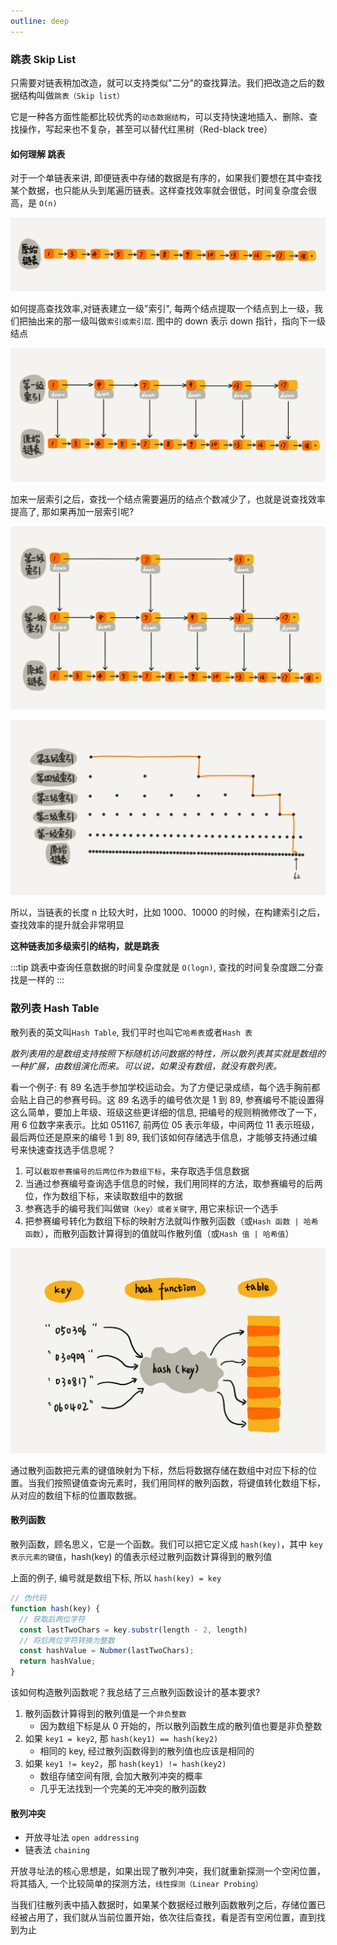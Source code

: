 ```yaml
---
outline: deep
---
```


### 跳表 Skip List

只需要对链表稍加改造，就可以支持类似"二分"的查找算法。我们把改造之后的数据结构叫做`跳表（Skip list）`

它是一种各方面性能都比较优秀的`动态数据结构`，可以支持快速地插入、删除、查找操作，写起来也不复杂，甚至可以替代红黑树（Red-black tree）

#### 如何理解 跳表

对于一个单链表来讲, 即便链表中存储的数据是有序的，如果我们要想在其中查找某个数据，也只能从头到尾遍历链表。这样查找效率就会很低，时间复杂度会很高，是 `O(n)`

![](img/跳表_单链表.webp)

如何提高查找效率,对链表建立一级"索引", 每两个结点提取一个结点到上一级，我们把抽出来的那一级叫做`索引或索引层`. 图中的 down 表示 down 指针，指向下一级结点

![](img/first_index.webp)

加来一层索引之后，查找一个结点需要遍历的结点个数减少了，也就是说查找效率提高了, 那如果再加一层索引呢?

![](img/second_index.webp)

![](img/mul_index.webp)

所以，当链表的长度 n 比较大时，比如 1000、10000 的时候，在构建索引之后，查找效率的提升就会非常明显

**这种链表加多级索引的结构，就是跳表**

:::tip
跳表中查询任意数据的时间复杂度就是 `O(logn)`, 查找的时间复杂度跟二分查找是一样的
:::

### 散列表 Hash Table

散列表的英文叫`Hash Table`, 我们平时也叫它`哈希表`或者`Hash 表`

_散列表用的是数组支持按照下标随机访问数据的特性，所以散列表其实就是数组的一种扩展，由数组演化而来。可以说，如果没有数组，就没有散列表。_

看一个例子: 有 89 名选手参加学校运动会。为了方便记录成绩，每个选手胸前都会贴上自己的参赛号码。这 89 名选手的编号依次是 1 到 89, 参赛编号不能设置得这么简单，要加上年级、班级这些更详细的信息, 把编号的规则稍微修改了一下，用 6 位数字来表示。比如 051167, 前两位 05 表示年级，中间两位 11 表示班级，最后两位还是原来的编号 1 到 89, 我们该如何存储选手信息，才能够支持通过编号来快速查找选手信息呢？

1. 可以`截取参赛编号的后两位作为数组下标`，来存取选手信息数据
2. 当通过参赛编号查询选手信息的时候，我们用同样的方法，取参赛编号的后两位，作为数组下标，来读取数组中的数据
3. 参赛选手的编号我们叫做`键（key）或者关键字`, 用它来标识一个选手
4. 把参赛编号转化为数组下标的映射方法就叫作散列函数（或`Hash 函数 | 哈希函数`），而散列函数计算得到的值就叫作散列值（或`Hash 值 | 哈希值`）

![](img/hashtable.webp)

通过散列函数把元素的键值映射为下标，然后将数据存储在数组中对应下标的位置。当我们按照键值查询元素时，我们用同样的散列函数，将键值转化数组下标，从对应的数组下标的位置取数据。

#### 散列函数

散列函数，顾名思义，它是一个函数。我们可以把它定义成 `hash(key)`，其中 `key 表示元素的键值`，hash(key) 的值表示经过散列函数计算得到的散列值

上面的例子, 编号就是数组下标, 所以 `hash(key) = key`

```js
// 伪代码
function hash(key) {
  // 获取后两位字符
  const lastTwoChars = key.substr(length - 2, length)
  // 将后两位字符转换为整数
  const hashValue = Nubmer(lastTwoChars);
  return hashValue;
}
```

该如何构造散列函数呢？我总结了三点散列函数设计的基本要求?

1. 散列函数计算得到的散列值是一个`非负整数`
   - 因为数组下标是从 0 开始的，所以散列函数生成的散列值也要是非负整数
2. 如果 `key1 = key2`, 那 `hash(key1) == hash(key2)`
   - 相同的 key, 经过散列函数得到的散列值也应该是相同的
3. 如果 `key1 != key2`，那 `hash(key1) != hash(key2)`
   - 数组存储空间有限, 会加大散列冲突的概率
   - 几乎无法找到一个完美的无冲突的散列函数


#### 散列冲突

- 开放寻址法 `open addressing`
- 链表法 `chaining`

开放寻址法的核心思想是，如果出现了散列冲突，我们就重新探测一个空闲位置，将其插入, 一个比较简单的探测方法，`线性探测（Linear Probing）`

当我们往散列表中插入数据时，如果某个数据经过散列函数散列之后，存储位置已经被占用了，我们就从当前位置开始，依次往后查找，看是否有空闲位置，直到找到为止
